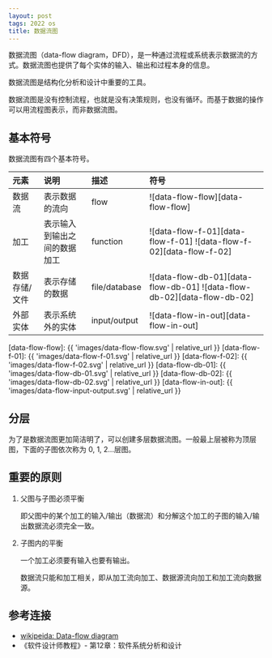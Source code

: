 ```yaml
---
layout: post
tags: 2022 os
title: 数据流图
---
```


数据流图（data-flow diagram，DFD），是一种通过流程或系统表示数据流的方式。数据流图也提供了每个实体的输入、输出和过程本身的信息。

数据流图是结构化分析和设计中重要的工具。

数据流图是没有控制流程，也就是没有决策规则，也没有循环。而基于数据的操作可以用流程图表示，而非数据流图。

## 基本符号

数据流图有四个基本符号。

| 元素          | 说明                         | 描述          | 符号                                                                    |
| :------------ | :--------------------------- | :------------ | :---------------------------------------------------------------------- |
| 数据流        | 表示数据的流向               | flow          | ![data-flow-flow][data-flow-flow]                                       |
| 加工          | 表示输入到输出之间的数据加工 | function      | ![data-flow-f-01][data-flow-f-01] ![data-flow-f-02][data-flow-f-02]     |
| 数据存储/文件 | 表示存储的数据               | file/database | ![data-flow-db-01][data-flow-db-01] ![data-flow-db-02][data-flow-db-02] |
| 外部实体      | 表示系统外的实体             | input/output  | ![data-flow-in-out][data-flow-in-out]                                   |

[data-flow-flow]: {{ 'images/data-flow-flow.svg' | relative_url }}
[data-flow-f-01]: {{ 'images/data-flow-f-01.svg' | relative_url }}
[data-flow-f-02]: {{ 'images/data-flow-f-02.svg' | relative_url }}
[data-flow-db-01]: {{ 'images/data-flow-db-01.svg' | relative_url }}
[data-flow-db-02]: {{ 'images/data-flow-db-02.svg' | relative_url }}
[data-flow-in-out]: {{ 'images/data-flow-input-output.svg' | relative_url }}

## 分层

为了是数据流图更加简洁明了，可以创建多层数据流图。一般最上层被称为顶层图，下面的子图依次称为 0, 1, 2...层图。

## 重要的原则

1. 父图与子图必须平衡

   即父图中的某个加工的输入/输出（数据流）和分解这个加工的子图的输入/输出数据流必须完全一致。

2. 子图内的平衡

   一个加工必须要有输入也要有输出。

   数据流只能和加工相关，即从加工流向加工、数据源流向加工和加工流向数据源。

## 参考连接

- [wikipeida: Data-flow diagram](https://en.wikipedia.org/wiki/Data-flow_diagram)
- 《软件设计师教程》- 第12章：软件系统分析和设计
